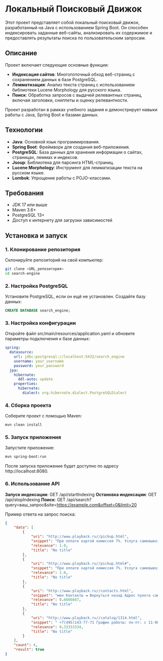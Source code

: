 # Локальный Поисковый Движок

Этот проект представляет собой локальный поисковый движок, разработанный на Java с использованием Spring Boot. Он способен индексировать заданные веб-сайты, анализировать их содержимое и предоставлять результаты поиска по пользовательским запросам.

## Описание

Проект включает следующие основные функции:
- **Индексация сайтов**: Многопоточный обход веб-страниц с сохранением данных в базе PostgreSQL.
- **Лемматизация**: Анализ текста страниц с использованием библиотеки Lucene Morphology для русского языка.
- **Поиск**: Обработка запросов с выдачей релевантных страниц, включая заголовки, сниппеты и оценку релевантности.

Проект разработан в рамках учебного задания и демонстрирует навыки работы с Java, Spring Boot и базами данных.

## Технологии

- **Java**: Основной язык программирования.
- **Spring Boot**: Фреймворк для создания веб-приложения.
- **PostgreSQL**: База данных для хранения информации о сайтах, страницах, леммах и индексов.
- **Jsoup**: Библиотека для парсинга HTML-страниц.
- **Lucene Morphology**: Инструмент для лемматизации текста на русском языке.
- **Lombok**: Упрощение работы с POJO-классами.

## Требования

- JDK 17 или выше
- Maven 3.6+
- PostgreSQL 13+
- Доступ к интернету для загрузки зависимостей

## Установка и запуск

### 1. Клонирование репозитория
Склонируйте репозиторий на свой компьютер:
```bash
git clone <URL_репозитория>
cd search-engine
```

### 2. Настройка PostgreSQL
Установите PostgreSQL, если он ещё не установлен.
Создайте базу данных:
```sql
CREATE DATABASE search_engine;
```

### 3. Настройка конфигурации
Откройте файл src/main/resources/application.yaml и обновите параметры подключения к базе данных:
```yaml
spring:
  datasource:
    url: jdbc:postgresql://localhost:5432/search_engine
    username: your_username
    password: your_password
  jpa:
    hibernate:
      ddl-auto: update
    properties:
      hibernate:
        dialect: org.hibernate.dialect.PostgreSQLDialect
```

### 4. Сборка проекта
Соберите проект с помощью Maven:
```bash
mvn clean install
```

### 5. Запуск приложения
Запустите приложение:
```bash
mvn spring-boot:run
```
После запуска приложение будет доступно по адресу http://localhost:8080.

### 6. Использование API
**Запуск индексации**: GET /api/startIndexing
**Остановка индексации**: GET /api/stopIndexing
**Поиск**: GET /api/search?query=ваш_запрос&site=https://example.com&offset=0&limit=20

Пример ответа на запрос поиска:
```json
{
    "data": [
        {
            "uri": "http://www.playback.ru//pickup.html",
            "snippet": "При оплате картой комиссия 7%. Услуга самовывоза бесплатна. Адрес пункта самовывоза 129515, Москва, Звездный бульвар, 10, строение 1, офис 10. Телефон: +7(495)143-77-71 (многоканальный) Время работы: ",
            "relevance": 1.0,
            "title": "No title"
        },
        {
            "uri": "http://www.playback.ru//pickup.html#",
            "snippet": "При оплате картой комиссия 7%. Услуга самовывоза бесплатна. Адрес пункта самовывоза 129515, Москва, Звездный бульвар, 10, строение 1, офис 10. Телефон: +7(495)143-77-71 (многоканальный) Время работы: ",
            "relevance": 1.0,
            "title": "No title"
        },
        {
            "uri": "http://www.playback.ru//contacts.html",
            "snippet": "мен Контакты ◄ Вернуться назад Адрес пункта самовывоза Интернет магазин PlayBack.ru 129515, Москва, Звездный бульвар, 10, строение 1, офис 10( Как добраться). Телефон: 8(495)143-77-71 (многоканальный)",
            "relevance": 0.6666667,
            "title": "No title"
        },
        {
            "uri": "http://www.playback.ru//catalog/1314.html",
            "snippet": " +7(495)143-77-71 График работы: пн-пт: c 11-00 до 20-00 сб-вс: с 11-00 до 18-00 Наш адрес: Москва, Звездный бульвар, 10, строение 1, 2 этаж, офис 10. 2005-2025 ©Интернет магазин PlayBack.ru Наверх",
            "relevance": 0.33333334,
            "title": "No title"
        }
    ],
    "count": 4,
    "result": true
}
```